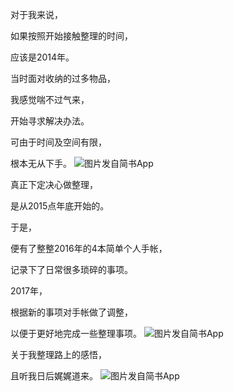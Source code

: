 对于我来说，

如果按照开始接触整理的时间，

应该是2014年。

当时面对收纳的过多物品，

我感觉喘不过气来，

开始寻求解决办法。

可由于时间及空间有限，

根本无从下手。
![图片发自简书App](http://upload-images.jianshu.io/upload_images/3910675-08a50a22f08d967d.jpg?imageMogr2/auto-orient/strip%7CimageView2/2/w/1080/q/50)


      
真正下定决心做整理，

是从2015点年底开始的。

于是，

便有了整整2016年的4本简单个人手帐，

记录下了日常很多琐碎的事项。

2017年，

根据新的事项对手帐做了调整，

以便于更好地完成一些整理事项。
![图片发自简书App](http://upload-images.jianshu.io/upload_images/3910675-8d39d7b117405551.jpg?imageMogr2/auto-orient/strip%7CimageView2/2/w/1080/q/50)


      
关于我整理路上的感悟，

且听我日后娓娓道来。
![图片发自简书App](http://upload-images.jianshu.io/upload_images/3910675-4f718466e57c05cb.jpg?imageMogr2/auto-orient/strip%7CimageView2/2/w/1080/q/50)
